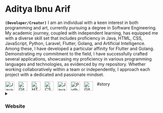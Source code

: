 # Aditya Ibnu Arif

**`(Developer/Creator)`**
I am an individual with a keen interest in both programming and art, currently pursuing a degree in Software Engineering. My academic journey, coupled with independent learning, has equipped me with a diverse skill set that includes proficiency in Java, HTML, CSS, JavaScript, Python, Laravel, Flutter, Golang, and Artificial Intelligence. Among these, I have developed a particular affinity for Flutter and Golang. Demonstrating my commitment to the field, I have successfully crafted several applications, showcasing my proficiency in various programming languages and technologies, as evidenced by my repository. Whether working collaboratively within a team or independently, I approach each project with a dedicated and passionate mindset.

<img align="left" alt="Java" width="30px" style="padding-right:10px;" src="https://cdn.jsdelivr.net/gh/devicons/devicon/icons/java/java-original.svg"/>
<img align="left" alt="Git" width="30px" style="padding-right:10px;" src="https://cdn.jsdelivr.net/gh/devicons/devicon/icons/git/git-original.svg" />
<img align="left" alt="HTML" width="30px" style="padding-right:10px;" src="https://cdn.jsdelivr.net/gh/devicons/devicon/icons/html5/html5-plain.svg" />
<img align="left" alt="CSS" width="30px" style="padding-right:10px;" src="https://cdn.jsdelivr.net/gh/devicons/devicon/icons/css3/css3-plain.svg" />
<img align="left" alt="JavaScript" width="30px" style="padding-right:10px;" src="https://cdn.jsdelivr.net/gh/devicons/devicon/icons/javascript/javascript-plain.svg" />
<img align="left" alt="Python" width="30px" style="padding-right:10px;" src="https://www.google.com/url?sa=i&url=https%3A%2F%2Fen.wikipedia.org%2Fwiki%2FFile%3APython-logo-notext.svg&psig=AOvVaw16_N-8Cx7n6wZUbZIgiSY-&ust=1700463852644000&source=images&cd=vfe&opi=89978449&ved=0CBEQjRxqFwoTCOia9tG_z4IDFQAAAAAdAAAAABAE" />
<img align="left" alt="GitHub" width="30px" style="padding-right:10px;" src="https://cdn.jsdelivr.net/gh/devicons/devicon/icons/github/github-original.svg" />


#story
<details>
 <summary><h3>Website</h3></summary>
[website]: https://siapanamam.github.io


